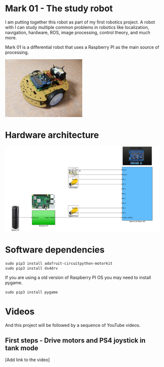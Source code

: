 # Mark 01 - The study robot

I am putting together this robot as part of my first robotics project. A robot with I can study multiple common problems in robotics like localization, navigation, hardware, ROS, image processing, control theory, and much more.

Mark 01 is a differential robot that uses a Raspberry PI as the main source of processing.

<img src="doc/images/robot_v1.jpg" width="50%" height="50%">

# Hardware architecture

<img src="doc/images/arch.PNG">

# Software dependencies

```
sudo pip3 install adafruit-circuitpython-motorkit
sudo pip3 install ds4drv
```
If you are using a old version of Raspberry PI OS you may need to install pygame.

```
sudo pip3 install pygame
```

# Videos

And this project will be followed by a sequence of YouTube videos.

## First steps - Drive motors and PS4 joystick in tank mode

[Add link to the video]
